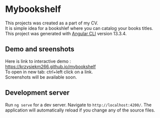 # Mybookshelf
This projects was created as a part of my CV. <br>
It is simple idea for a bookshlef where you can catalog your books titles. <br>
This project was generated with [Angular CLI](https://github.com/angular/angular-cli) version 13.3.4. <br>

## Demo and sreenshots 
Here is link to interactive demo : https://krzysiekm266.github.io/mybookshelf <br>
To open in new tab: ctrl+left click on a link. <br>
Screenshots will be available soon.
## Development server

Run `ng serve` for a dev server. Navigate to `http://localhost:4200/`. The application will automatically reload if you change any of the source files.


